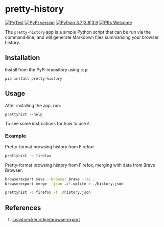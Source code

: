 # pretty-history

[![PyTest](https://github.com/apatel762/pretty-history/actions/workflows/pytest.yml/badge.svg)](https://github.com/apatel762/pretty-history/actions/workflows/pytest.yml) [![PyPi version](https://img.shields.io/pypi/v/browserexport.svg)](https://pypi.python.org/pypi/browserexport) [![Python 3.7|3.8|3.9](https://img.shields.io/pypi/pyversions/browserexport.svg)](https://pypi.python.org/pypi/browserexport) [![PRs Welcome](https://img.shields.io/badge/PRs-welcome-brightgreen.svg)](http://makeapullrequest.com)

The `pretty-history` app is a simple Python script that can be run via the command-line, and will generate Markdown files summarising your browser history.

## Installation

Install from the PyPi repository using `pip`:

```
pip install pretty-history
```

## Usage

After installing the app, run:

```
prettyhist --help
```

To see some instructions for how to use it.

### Example

Pretty-format browsing history from Firefox:

```bash
prettyhist -b firefox
```

Pretty-format browsing history from Firefox, merging with data from Brave Browser:

```bash
browserexport save --browser brave --to .
browserexport merge --json ./*.sqlite > ./history.json

prettyhist -b firefox -f ./history.json
```

## References

1. [seanbreckenridge/browserexport](https://github.com/seanbreckenridge/browserexport)
